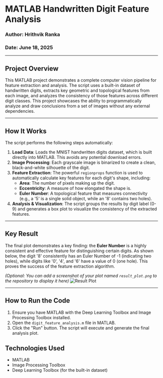 # MATLAB Handwritten Digit Feature Analysis

### Author: Hrithvik Ranka
### Date: June 18, 2025

---

## Project Overview

This MATLAB project demonstrates a complete computer vision pipeline for feature extraction and analysis. The script uses a built-in dataset of handwritten digits, extracts key geometric and topological features from each image, and analyzes the consistency of those features across different digit classes. This project showcases the ability to programmatically analyze and draw conclusions from a set of images without any external dependencies.

---

## How It Works

The script performs the following steps automatically:

1.  **Load Data**: Loads the MNIST handwritten digits dataset, which is built directly into MATLAB. This avoids any potential download errors.
2.  **Image Processing**: Each grayscale image is binarized to create a clean, black-and-white silhouette of the digit.
3.  **Feature Extraction**: The powerful `regionprops` function is used to automatically calculate key features for each digit's shape, including:
    * **Area**: The number of pixels making up the digit.
    * **Eccentricity**: A measure of how elongated the shape is.
    * **Euler Number**: A topological feature that measures connectivity (e.g., a '5' is a single solid object, while an '8' contains two holes).
4.  **Analysis & Visualization**: The script groups the results by digit label (0-9) and generates a box plot to visualize the consistency of the extracted features.

---

## Key Result

The final plot demonstrates a key finding: the **Euler Number** is a highly consistent and effective feature for distinguishing certain digits. As shown below, the digit '8' consistently has an Euler Number of -1 (indicating two holes), while digits like '0', '4', and '6' have a value of 0 (one hole). This proves the success of the feature extraction algorithm.

*(Optional: You can add a screenshot of your plot named `result_plot.png` to the repository to display it here)*
![Result Plot](result_plot.png)

---

## How to Run the Code

1.  Ensure you have MATLAB with the Deep Learning Toolbox and Image Processing Toolbox installed.
2.  Open the `digit_feature_analysis.m` file in MATLAB.
3.  Click the "Run" button. The script will execute and generate the final analysis plot.

## Technologies Used

* MATLAB
* Image Processing Toolbox
* Deep Learning Toolbox (for the built-in dataset)
